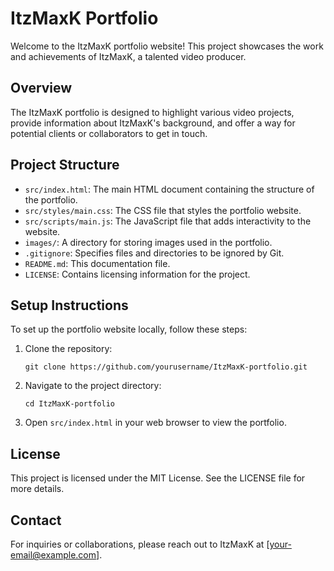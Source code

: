 # ItzMaxK Portfolio

Welcome to the ItzMaxK portfolio website! This project showcases the work and achievements of ItzMaxK, a talented video producer. 

## Overview

The ItzMaxK portfolio is designed to highlight various video projects, provide information about ItzMaxK's background, and offer a way for potential clients or collaborators to get in touch.

## Project Structure

- `src/index.html`: The main HTML document containing the structure of the portfolio.
- `src/styles/main.css`: The CSS file that styles the portfolio website.
- `src/scripts/main.js`: The JavaScript file that adds interactivity to the website.
- `images/`: A directory for storing images used in the portfolio.
- `.gitignore`: Specifies files and directories to be ignored by Git.
- `README.md`: This documentation file.
- `LICENSE`: Contains licensing information for the project.

## Setup Instructions

To set up the portfolio website locally, follow these steps:

1. Clone the repository:
   ```
   git clone https://github.com/yourusername/ItzMaxK-portfolio.git
   ```

2. Navigate to the project directory:
   ```
   cd ItzMaxK-portfolio
   ```

3. Open `src/index.html` in your web browser to view the portfolio.

## License

This project is licensed under the MIT License. See the LICENSE file for more details.

## Contact

For inquiries or collaborations, please reach out to ItzMaxK at [your-email@example.com].